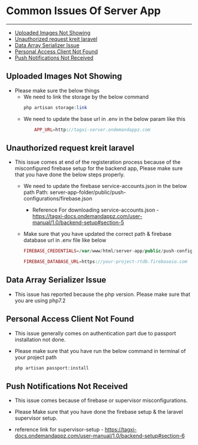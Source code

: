 # Common Issues Of Server App

---

- [Uploaded Images Not Showing](#showing-image-issue)
- [Unauthorized request kreit laravel](#kreit-laravel)
- [Data Array Serializer Issue](#serializer-issue)
- [Personal Access Client Not Found](#access-client-issue)
- [Push Notifications Not Received](#push-notification-issue)
<!-- - [Email Not Sent](#email-not-sent-issue) -->

<a name="showing-image-issue"></a>
## Uploaded Images Not Showing

* Please make sure the below things
	* We need to link the storage by the below command
		```php
		php artisan storage:link
		```
	* We need to update the base url in .env in the below param like this
		```php
			APP_URL=http://tagxi-server.ondemandappz.com
		```


	
<a name="kreit-laravel"></a>
## Unauthorized request kreit laravel

* This issue comes at end of the registeration process because of the misconfigured firebase setup for the backend app, Please make sure that you have done the below steps properly.

	* We need to update the firebase service-accounts.json in the below path
		Path: server-app-folder/public/push-configurations/firebase.json

		* Reference For downloading service-accounts.json - https://tagxi-docs.ondemandappz.com/user-manual/1.0/backend-setup#section-5

	* Make sure that you have updated the correct path & firebase database url in .env file like below
		```php
		FIREBASE_CREDENTIALS=/var/www/html/server-app/public/push-configurations/firebase.json

		FIREBASE_DATABASE_URL=https://your-project-rtdb.firebaseio.com
		```



<a name="serializer-issue"></a>
## Data Array Serializer Issue

* This issue has reported because the php version. Please make sure that you are using php7.2



<a name="access-client-issue"></a>
## Personal Access Client Not Found

* This issue generally comes on authentication part due to passport installation not done.

* Please make sure that you have run the below command in terminal of your project path
	
	```php
	php artisan passport:install
	```


<a name="push-notification-issue"></a>
## Push Notifications Not Received

* This issue comes because of firebase or supervisor misconfigurations.

* Please Make sure that you have done the firebase setup & the laravel supervisor setup.

* reference link for supervisor-setup - https://tagxi-docs.ondemandappz.com/user-manual/1.0/backend-setup#section-6


<!-- <a name="email-not-sent-issue"></a>
## Email Not Sent

 * This Issue occurs due to incorrect email and/or gmail Api key.
 * Follow the steps below to create a gmail api key
	### Step 1: Create a project at Google API Console.

	### Step 2: Enable Gmail API.
	
	![image](../../images/user-manual-docs/enable-gmail-api.png)

	### Step 3: Credentials and authentication with OAuth 2.0.

	* Add API credentials for the project
	
	![image](../../images/user-manual-docs/gmail-credential.png)
		
	* Configure Oauth
	
	![image](../../images/user-manual-docs/oauth-configuration.png)

	### Step 4: Fill the gmail account address and gmail api key in Mail Configuration

	![image](../../images/user-manual-docs/mail-settings.png) -->
